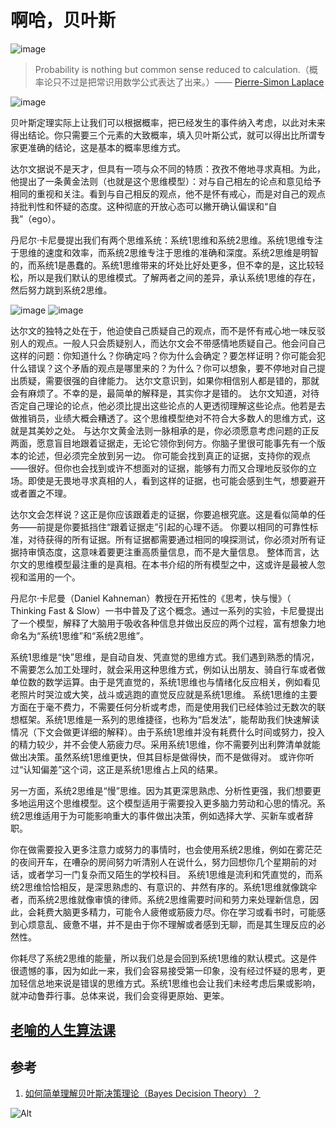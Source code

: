 # 啊哈，贝叶斯

![image](https://user-images.githubusercontent.com/102202991/159696202-cda80d3b-f918-46f5-889d-cf0676f97cde.png)
> Probability is nothing but common sense reduced to calculation.（概率论只不过是把常识用数学公式表达了出来。）—— [Pierre-Simon Laplace](https://zh.wikipedia.org/wiki/皮埃尔-西蒙·拉普拉斯)

![image](https://user-images.githubusercontent.com/102202991/159696908-95d6b68b-75ea-401b-b3e2-1c79d61e6f14.png)

贝叶斯定理实际上让我们可以根据概率，把已经发生的事件纳入考虑，以此对未来得出结论。你只需要三个元素的大致概率，填入贝叶斯公式，就可以得出比所谓专家更准确的结论，这是基本的概率思维方式。

达尔文据说不是天才，但具有一项与众不同的特质：孜孜不倦地寻求真相。为此，他提出了一条黄金法则（也就是这个思维模型）：对与自己相左的论点和意见给予相同的重视和关注。看到与自己相反的观点，他不是怀有戒心，而是对自己的观点持批判性和怀疑的态度。这种彻底的开放心态可以撇开确认偏误和“自我”（ego）。


丹尼尔·卡尼曼提出我们有两个思维系统：系统1思维和系统2思维。系统1思维专注于思维的速度和效率，而系统2思维专注于思维的准确和深度。系统2思维是明智的，而系统1是愚蠢的。系统1思维带来的坏处比好处更多，但不幸的是，这比较轻松，所以是我们默认的思维模式。了解两者之间的差异，承认系统1思维的存在，然后努力跳到系统2思维。

![image](https://user-images.githubusercontent.com/102202991/159621512-4df65fb4-9ab9-4c46-8c32-2ec28ae964c6.png)
![image](https://user-images.githubusercontent.com/102202991/159621535-f2a758c8-82ca-4414-917e-cbd78f8db60f.png)

达尔文的独特之处在于，他迫使自己质疑自己的观点，而不是怀有戒心地一味反驳别人的观点。一般人只会质疑别人，而达尔文会不带感情地质疑自己。他会问自己这样的问题：你知道什么？你确定吗？你为什么会确定？要怎样证明？你可能会犯什么错误？这个矛盾的观点是哪里来的？为什么？你可以想象，要不停地对自己提出质疑，需要很强的自律能力。
达尔文意识到，如果你相信别人都是错的，那就会有麻烦了。不幸的是，最简单的解释是，其实你才是错的。
达尔文知道，对待否定自己理论的论点，他必须比提出这些论点的人更透彻理解这些论点。他若是去做推销员，业绩大概会糟透了。这个思维模型绝对不符合大多数人的思维方式，这就是其美妙之处。
与达尔文黄金法则一脉相承的是，你必须愿意考虑问题的正反两面，愿意盲目地跟着证据走，无论它领你到何方。你脑子里很可能事先有一个版本的论述，但必须完全放到另一边。
你可能会找到真正的证据，支持你的观点——很好。但你也会找到或许不想面对的证据，能够有力而又合理地反驳你的立场。即使是无畏地寻求真相的人，看到这样的证据，也可能会感到生气，想要避开或者置之不理。

达尔文会怎样说？这正是你应该跟着走的证据，你要追根究底。这是看似简单的任务——前提是你要抵挡住“跟着证据走”引起的心理不适。
你要以相同的可靠性标准，对待获得的所有证据。所有证据都需要通过相同的嗅探测试，你必须对所有证据持审慎态度，这意味着要更注重高质量信息，而不是大量信息。
整体而言，达尔文的思维模型最注重的是真相。在本书介绍的所有模型之中，这或许是最被人忽视和滥用的一个。

丹尼尔·卡尼曼（Daniel Kahneman）教授在开拓性的《思考，快与慢》（ Thinking Fast & Slow）一书中普及了这个概念。通过一系列的实验，卡尼曼提出了一个模型，解释了大脑用于吸收各种信息并做出反应的两个过程，富有想象力地命名为“系统1思维”和“系统2思维”。

系统1思维是“快”思维，是自动自发、凭直觉的思维方式。我们遇到熟悉的情况，不需要怎么加工处理时，就会采用这种思维方式，例如认出朋友、骑自行车或者做单位数的数学运算。由于是凭直觉的，系统1思维也与情绪化反应相关，例如看见老照片时哭泣或大笑，战斗或逃跑的直觉反应就是系统1思维。
系统1思维的主要方面在于毫不费力，不需要任何分析或考虑，而是使用我们已经体验过无数次的联想框架。系统1思维是一系列的思维捷径，也称为“启发法”，能帮助我们快速解读情况（下文会做更详细的解释）。由于系统1思维并没有耗费什么时间或努力，投入的精力较少，并不会使人筋疲力尽。采用系统1思维，你不需要列出利弊清单就能做出决策。虽然系统1思维更快，但其目标是做得快，而不是做得对。
或许你听过“认知偏差”这个词，这正是系统1思维占上风的结果。

另一方面，系统2思维是“慢”思维。因为其更深思熟虑、分析性更强，我们想要更多地运用这个思维模型。这个模型适用于需要投入更多脑力劳动和心思的情况。系统2思维适用于为可能影响重大的事件做出决策，例如选择大学、买新车或者辞职。

你在做需要投入更多注意力或努力的事情时，也会使用系统2思维，例如在雾茫茫的夜间开车，在嘈杂的房间努力听清别人在说什么，努力回想你几个星期前的对话，或者学习一门复杂而又陌生的学校科目。
系统1思维是流利和凭直觉的，而系统2思维恰恰相反，是深思熟虑的、有意识的、井然有序的。系统1思维就像跳伞者，而系统2思维就像审慎的律师。系统2思维需要时间和劳力来处理新信息，因此，会耗费大脑更多精力，可能令人疲倦或筋疲力尽。你在学习或看书时，可能感到心烦意乱、疲惫不堪，并不是由于你不理解或者感到无聊，而是其生理反应的必然性。

你耗尽了系统2思维的能量，所以我们总是会回到系统1思维的默认模式。这是件很遗憾的事，因为如此一来，我们会容易接受第一印象，没有经过怀疑的思考，更加轻信总地来说是错误的思维方式。系统1思维也会让我们未经考虑后果或影响，就冲动鲁莽行事。总体来说，我们会变得更原始、更笨。

## [老喻的人生算法课]()


## 参考

1. [如何简单理解贝叶斯决策理论（Bayes Decision Theory）？](https://juejin.cn/post/6980288570552483847)


![Alt](https://repobeats.axiom.co/api/embed/e58be32b137f59e2c2c936a9c55abfb20e6613d9.svg "Repobeats analytics image")

